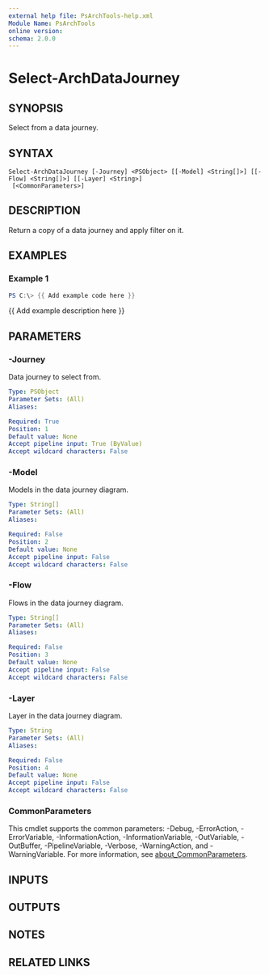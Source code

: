 ```yaml
---
external help file: PsArchTools-help.xml
Module Name: PsArchTools
online version:
schema: 2.0.0
---
```


# Select-ArchDataJourney

## SYNOPSIS
Select from a data journey.

## SYNTAX

```
Select-ArchDataJourney [-Journey] <PSObject> [[-Model] <String[]>] [[-Flow] <String[]>] [[-Layer] <String>]
 [<CommonParameters>]
```

## DESCRIPTION
Return a copy of a data journey and apply filter on it.

## EXAMPLES

### Example 1
```powershell
PS C:\> {{ Add example code here }}
```

{{ Add example description here }}

## PARAMETERS

### -Journey
Data journey to select from.

```yaml
Type: PSObject
Parameter Sets: (All)
Aliases:

Required: True
Position: 1
Default value: None
Accept pipeline input: True (ByValue)
Accept wildcard characters: False
```

### -Model
Models in the data journey diagram.

```yaml
Type: String[]
Parameter Sets: (All)
Aliases:

Required: False
Position: 2
Default value: None
Accept pipeline input: False
Accept wildcard characters: False
```

### -Flow
Flows in the data journey diagram.

```yaml
Type: String[]
Parameter Sets: (All)
Aliases:

Required: False
Position: 3
Default value: None
Accept pipeline input: False
Accept wildcard characters: False
```

### -Layer
Layer in the data journey diagram.

```yaml
Type: String
Parameter Sets: (All)
Aliases:

Required: False
Position: 4
Default value: None
Accept pipeline input: False
Accept wildcard characters: False
```

### CommonParameters
This cmdlet supports the common parameters: -Debug, -ErrorAction, -ErrorVariable, -InformationAction, -InformationVariable, -OutVariable, -OutBuffer, -PipelineVariable, -Verbose, -WarningAction, and -WarningVariable. For more information, see [about_CommonParameters](http://go.microsoft.com/fwlink/?LinkID=113216).

## INPUTS

## OUTPUTS

## NOTES

## RELATED LINKS

